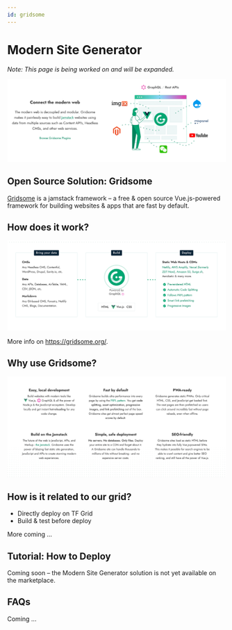 ```yaml
---
id: gridsome 
---
```


# Modern Site Generator

*Note: This page is being worked on and will be expanded.*

![](./img/gridsome3.png)

## Open Source Solution: Gridsome

[Gridsome](https://gridsome.org/) is a jamstack framework – a free & open source Vue.js-powered framework for building websites & apps that are fast by default.

## How does it work?

![](./img/gridsome.png)

More info on https://gridsome.org/.

## Why use Gridsome?

![](./img/gridsome2.png)

## How is it related to our grid?

- Directly deploy on TF Grid
- Build & test before deploy

More coming ...

## Tutorial: How to Deploy

Coming soon – the Modern Site Generator solution is not yet available on the marketplace.

## FAQs

Coming ...
